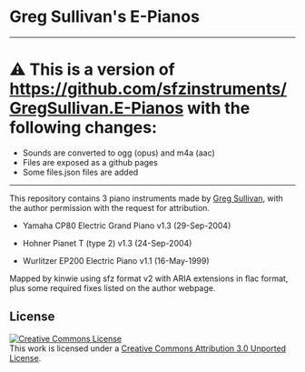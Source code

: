 # Greg Sullivan's E-Pianos

---

<!-- smpldsnds -->

# ⚠ This is a version of https://github.com/sfzinstruments/GregSullivan.E-Pianos with the following changes:

- Sounds are converted to ogg (opus) and m4a (aac)
- Files are exposed as a github pages
- Some files.json files are added

<!-- smpldsnds -->

---

This repository contains 3 piano instruments made by
[Greg Sullivan], with the author permission with the request for attribution.

- Yamaha CP80 Electric Grand Piano v1.3 (29-Sep-2004)

- Hohner Pianet T (type 2) v1.3 (24-Sep-2004)

- Wurlitzer EP200 Electric Piano v1.1 (16-May-1999)

Mapped by kinwie using sfz format v2 with ARIA extensions in flac format,
plus some required fixes listed on the author webpage.

## License

<a rel="license" href="http://creativecommons.org/licenses/by/3.0/">
    <img alt="Creative Commons License" style="border-width:0"
        src="https://i.creativecommons.org/l/by/3.0/88x31.png" /></a><br />
This work is licensed under a <a rel="license" href="http://creativecommons.org/licenses/by/3.0/">
Creative Commons Attribution 3.0 Unported License</a>.

[Greg Sullivan]: http://www.sullivang.net/
